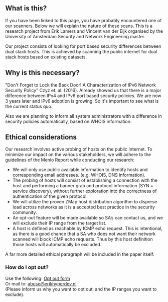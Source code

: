 ## What is this?
If you have been linked to this page, you have probably encountered one of our scanners.
Below we will explain the nature of these scans.
This is a research project from Erik Lamers and Vincent van der Eijk organised by the University of Amsterdam Security and Network Engineering master.

Our project consists of looking for port based security differences between dual stack hosts.
This is achieved by scanning the public internet for dual stack hosts based on existing datasets.

## Why is this necessary?
"Don't Forget to Lock the Back Door! A Characterization of IPv6 Network Security Policy" Czyz et. al. (2016).
Already showed us that there is a major difference between IPv4 and IPv6 port based security policies.
We are now 3 years later and IPv6 adoption is growing. So it's important to see what is the current status quo.

Also we are planning to inform all system administrators with a difference in security policies automatically, 
based on WHOIS information.


## Ethical considerations
Our research involves active probing of hosts on the public Internet.
To minimize our impact on the various stakeholders,
we will adhere to the guidelines of the Menlo Report while conducting our research:
* We will only use public available information to identify hosts and corresponding email addresses. (e.g. WHOIS, DNS information).
* The probing of hosts will consist of establishing a connection with the host and performing a banner grab and protocol information (SYN + service discovery), without further exploration into the correctness of authentication of the given protocol.
* We will utilize the proven ZMap host distribution algorithm to disperse load across networks as it is a accepted best practice in the security community.
* An opt-out feature will be made available so SA’s can contact us, and we will exclude their IP range from the target list.
* A host is defined as reachable by ICMP echo request. This is intentional, as there is a good  chance that a SA who does not want their network scanned will block ICMP echo requests. Thus by this host definition those hosts will automatically be excluded.

A far more detailed ethical paragraph will be included in the paper itself.
### How do I opt out?
Use the following: [Opt out form](https://docs.google.com/forms/d/e/1FAIpQLScbBEUITDSsKA97qz0USSDljronYmk3p-IDOOxN68rCoiRK9A/viewform?usp=sf_link)  
Or mail to: abuse@erikhyperdev.nl  
(Please inform us why you want to opt out, and the IP ranges you want to exclude).
